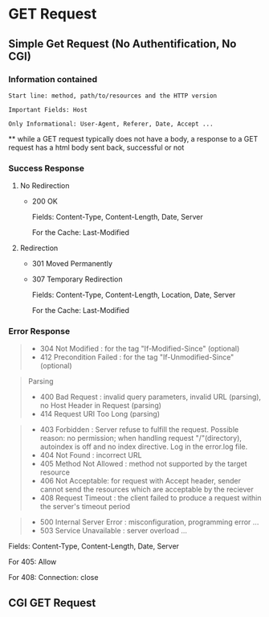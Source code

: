 # GET Request
## Simple Get Request (No Authentification, No CGI)
### Information contained

    Start line: method, path/to/resources and the HTTP version

    Important Fields: Host

    Only Informational: User-Agent, Referer, Date, Accept ...

** while a GET request typically does not have a body, a response to a GET request has a html body sent back, successful or not

### Success Response

1) No Redirection

    - 200 OK

        Fields: Content-Type, Content-Length, Date, Server

        For the Cache: Last-Modified

2) Redirection

    - 301 Moved Permanently
    - 307 Temporary Redirection

        Fields: Content-Type, Content-Length, Location, Date, Server

		For the Cache: Last-Modified

### Error Response

> - 304 Not Modified : for the tag "If-Modified-Since" (optional)
> - 412 Precondition Failed : for the tag "If-Unmodified-Since" (optional)

> Parsing
> - 400 Bad Request : invalid query parameters, invalid URL (parsing), no Host Header in Request (parsing)
> - 414 Request URI Too Long (parsing)

> - 403 Forbidden : Server refuse to fulfill the request. Possible reason: no permission; when handling request "/"(directory), autoindex is off and no index directive. Log in the error.log file.
> - 404 Not Found : incorrect URL
> - 405 Method Not Allowed : method not supported by the target resource
> - 406 Not Acceptable: for request with Accept header, sender cannot send the resources which are acceptable by the reciever
> - 408 Request Timeout : the client failed to produce a request within the server's timeout period

> - 500 Internal Server Error : misconfiguration, programming error ...
> - 503 Service Unavailable : server overload ...

Fields: Content-Type, Content-Length, Date, Server

For 405: Allow

For 408: Connection: close

## CGI GET Request
